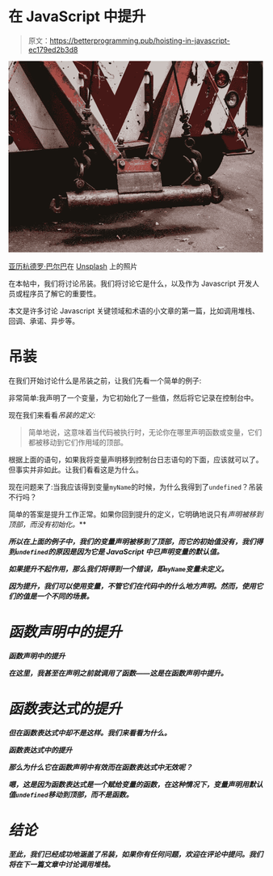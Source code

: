 # 在 JavaScript 中提升

> 原文：<https://betterprogramming.pub/hoisting-in-javascript-ec179ed2b3d8>

![](img/1f4269c4433cb850a38ef8d2912dc57d.png)

[亚历杭德罗·巴尔巴](https://unsplash.com/@albrb)在 [Unsplash](https://unsplash.com/photos/evZth8OYuFQ) 上的照片

在本帖中，我们将讨论吊装。我们将讨论它是什么，以及作为 Javascript 开发人员或程序员了解它的重要性。

本文是许多讨论 Javascript 关键领域和术语的小文章的第一篇，比如调用堆栈、回调、承诺、异步等。

# **吊装**

在我们开始讨论什么是吊装之前，让我们先看一个简单的例子:

非常简单:我声明了一个变量，为它初始化了一些值，然后将它记录在控制台中。

现在我们来看看*吊装的定义:*

> 简单地说，这意味着当代码被执行时，无论你在哪里声明函数或变量，它们都被移动到它们作用域的顶部。

根据上面的语句，如果我将变量声明移到控制台日志语句的下面，应该就可以了。但事实并非如此。让我们看看这是为什么。

现在问题来了:当我应该得到变量`myName`的时候，为什么我得到了`undefined`？吊装不行吗？

简单的答案是提升工作正常。如果你回到提升的定义，它明确地说只有***声明被移到顶部，而*没有*初始化。***

***所以在上面的例子中，我们的变量声明被移到了顶部，而它的初始值没有，我们得到`undefined`的原因是因为它是 JavaScript 中已声明变量的默认值。***

***如果提升不起作用，那么我们将得到一个错误，即`myName`变量未定义。***

***因为提升，我们可以使用变量，不管它们在代码中的什么地方声明。然而，使用它们的值是一个不同的场景。***

# ***函数声明中的提升***

***函数声明中的提升***

***在这里，我甚至在声明之前就调用了函数——这是在函数声明中提升。***

# ***函数表达式的提升***

***但在函数表达式中却不是这样。我们来看看为什么。***

***函数表达式中的提升***

***那么为什么它在函数声明中有效而在函数表达式中无效呢？***

***嗯，这是因为函数表达式是一个赋给变量的函数，在这种情况下，变量声明用默认值`undefined`移动到顶部，而不是函数。***

# ***结论***

***至此，我们已经成功地涵盖了吊装，如果你有任何问题，欢迎在评论中提问。我们将在下一篇文章中讨论调用堆栈。***